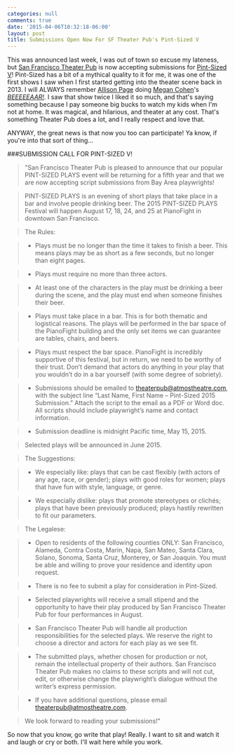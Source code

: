 ```yaml
---
categories: null
comments: true
date: '2015-04-06T10:32:18-06:00'
layout: post
title: Submissions Open Now For SF Theater Pub's Pint-Sized V
---
```


This was announced last week, I was out of town so excuse my lateness, but [San Francisco Theater Pub](https://sftheaterpub.wordpress.com/) is now accepting submissions for [Pint-Sized V](https://sftheaterpub.wordpress.com/2015/03/30/theater-around-the-bay-submission-call-for-pint-sized-v/)! Pint-Sized has a bit of a mythical quality to it for me, it was one of the first shows I saw when I first started getting into the theater scene back in 2013. I will ALWAYS remember [Allison Page](https://twitter.com/AllisonLynnPage) doing [Megan Cohen](http://plays.megancohen.com/)'s [*BEEEEEAAR!*](http://plays.megancohen.com/2012/07/audience-reactions-to-beeeeeaar-on-opening-night-at-sf-theater-pub/). I saw that show twice I liked it so much, and that's saying something because I pay someone big bucks to watch my kids when I'm not at home. It was magical, and hilarious, and theater at any cost. That's something Theater Pub does a lot, and I really respect and love that.

ANYWAY, the great news is that now you too can participate! Ya know, if you're into that sort of thing...

###SUBMISSION CALL FOR PINT-SIZED V!

>"San Francisco Theater Pub is pleased to announce that our popular PINT-SIZED PLAYS event will be returning for a fifth year and that we are now accepting script submissions from Bay Area playwrights!

>PINT-SIZED PLAYS is an evening of short plays that take place in a bar and involve people drinking beer. The 2015 PINT-SIZED PLAYS Festival will happen August 17, 18, 24, and 25 at PianoFight in downtown San Francisco.

>The Rules:

>* Plays must be no longer than the time it takes to finish a beer. This means plays may be as short as a few seconds, but no longer than eight pages.

>* Plays must require no more than three actors.

>* At least one of the characters in the play must be drinking a beer during the scene, and the play must end when someone finishes their beer.

>* Plays must take place in a bar. This is for both thematic and logistical reasons. The plays will be performed in the bar space of the PianoFight building and the only set items we can guarantee are tables, chairs, and beers.

>* Plays must respect the bar space. PianoFight is incredibly supportive of this festival, but in return, we need to be worthy of their trust. Don’t demand that actors do anything in your play that you wouldn’t do in a bar yourself (with some degree of sobriety).

>* Submissions should be emailed to [theaterpub@atmostheatre.com](emailto:theaterpub@atmostheatre.com), with the subject line “Last Name, First Name – Pint-Sized 2015 Submission.” Attach the script to the email as a PDF or Word doc. All scripts should include playwright’s name and contact information.

>* Submission deadline is midnight Pacific time, May 15, 2015.

>Selected plays will be announced in June 2015.

>The Suggestions:

>* We especially like: plays that can be cast flexibly (with actors of any age, race, or gender); plays with good roles for women; plays that have fun with style, language, or genre.

>* We especially dislike: plays that promote stereotypes or clichés; plays that have been previously produced; plays hastily rewritten to fit our parameters.

>The Legalese:

>* Open to residents of the following counties ONLY: San Francisco, Alameda, Contra Costa, Marin, Napa, San Mateo, Santa Clara, Solano, Sonoma, Santa Cruz, Monterey, or San Joaquin. You must be able and willing to prove your residence and identity upon request.

>* There is no fee to submit a play for consideration in Pint-Sized.

>* Selected playwrights will receive a small stipend and the opportunity to have their play produced by San Francisco Theater Pub for four performances in August.

>* San Francisco Theater Pub will handle all production responsibilities for the selected plays. We reserve the right to choose a director and actors for each play as we see fit.

>* The submitted plays, whether chosen for production or not, remain the intellectual property of their authors. San Francisco Theater Pub makes no claims to these scripts and will not cut, edit, or otherwise change the playwright’s dialogue without the writer’s express permission.

>* If you have additional questions, please email [theaterpub@atmostheatre.com](emailto:theaterpub@atmostheatre.com).

>We look forward to reading your submissions!"

So now that you know, go write that play! Really. I want to sit and watch it and laugh or cry or both. I'll wait here while you work.